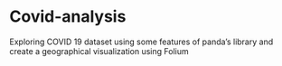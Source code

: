 # Covid-analysis
Exploring COVID 19 dataset using some features of panda’s library and create a geographical visualization using Folium
